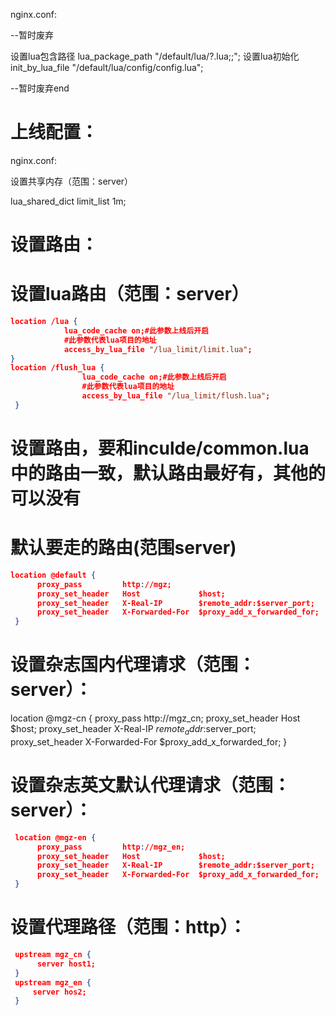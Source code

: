 nginx.conf:

--暂时废弃

设置lua包含路径
lua_package_path "/default/lua/?.lua;;";
设置lua初始化
init_by_lua_file "/default/lua/config/config.lua";

--暂时废弃end


# 上线配置：

nginx.conf:

设置共享内存（范围：server）

lua_shared_dict limit_list 1m;

# 设置路由：

# 设置lua路由（范围：server）
```json
location /lua {
            lua_code_cache on;#此参数上线后开启
            #此参数代表lua项目的地址
            access_by_lua_file "/lua_limit/limit.lua";
}
location /flush_lua {
                lua_code_cache on;#此参数上线后开启
                #此参数代表lua项目的地址
                access_by_lua_file "/lua_limit/flush.lua";
 }

```

# 设置路由，要和inculde/common.lua中的路由一致，默认路由最好有，其他的可以没有

# 默认要走的路由(范围server)

```json
location @default {
      proxy_pass         http://mgz;
      proxy_set_header   Host             $host;
      proxy_set_header   X-Real-IP        $remote_addr:$server_port;
      proxy_set_header   X-Forwarded-For  $proxy_add_x_forwarded_for;
 }

```

# 设置杂志国内代理请求（范围：server）：

 location @mgz-cn {
      proxy_pass         http://mgz_cn;
      proxy_set_header   Host             $host;
      proxy_set_header   X-Real-IP        $remote_addr:$server_port;
      proxy_set_header   X-Forwarded-For  $proxy_add_x_forwarded_for;
 }

#  设置杂志英文默认代理请求（范围：server）：

```json
 location @mgz-en {
      proxy_pass         http://mgz_en;
      proxy_set_header   Host             $host;
      proxy_set_header   X-Real-IP        $remote_addr:$server_port;
      proxy_set_header   X-Forwarded-For  $proxy_add_x_forwarded_for;
 }
```

# 设置代理路径（范围：http）：

```json
 upstream mgz_cn {
      server host1;
 }
 upstream mgz_en {
     server hos2;
 }
```